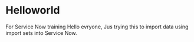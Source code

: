 # Helloworld
For Service Now training
Hello evryone,
Jus trying this to import data using import sets into Service Now.
